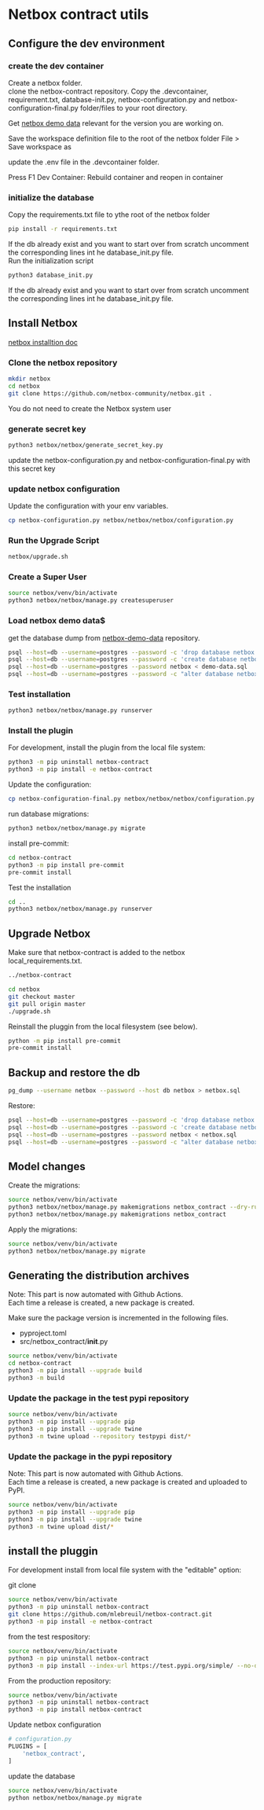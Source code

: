 # Netbox contract utils
## Configure the dev environment
### create the dev container

Create a netbox folder.  
clone the netbox-contract repository. 
Copy the .devcontainer, requirement.txt, database-init.py, netbox-configuration.py and netbox-configuration-final.py folder/files to your root directory.  

Get [netbox demo data](https://github.com/netbox-community/netbox-demo-data) relevant for the version you are working on.  


Save the workspace definition file to the root of the netbox folder
File > Save workspace as  

update the .env file in the .devcontainer folder.  

Press F1
Dev Container: Rebuild container and reopen in container

### initialize the database

Copy the requirements.txt file to ythe root of the netbox folder

```bash
pip install -r requirements.txt
```
If the db already exist and you want to start over from scratch uncomment the corresponding lines int he database_init.py file.  
Run the initialization script

```bash
python3 database_init.py
```

If the db already exist and you want to start over from scratch uncomment the corresponding lines int he database_init.py file.  

## Install Netbox
 
[netbox installtion doc](https://netboxlabs.com/docs/netbox/en/stable/installation/3-netbox/)

### Clone the netbox repository

```bash
mkdir netbox
cd netbox
git clone https://github.com/netbox-community/netbox.git .
```

You do not need to create the Netbox system user

### generate secret key

```bash
python3 netbox/netbox/generate_secret_key.py
```

update the netbox-configuration.py and netbox-configuration-final.py with this secret key  

### update netbox configuration

Update the configuration with your env variables.  

```bash
cp netbox-configuration.py netbox/netbox/netbox/configuration.py
```

### Run the Upgrade Script

```bash
netbox/upgrade.sh
```

### Create a Super User

```bash
source netbox/venv/bin/activate
python3 netbox/netbox/manage.py createsuperuser
```

### Load netbox demo data$

get the database dump from [netbox-demo-data](https://github.com/netbox-community/netbox-demo-data) repository.

```bash
psql --host=db --username=postgres --password -c 'drop database netbox'
psql --host=db --username=postgres --password -c 'create database netbox'
psql --host=db --username=postgres --password netbox < demo-data.sql
psql --host=db --username=postgres --password -c "alter database netbox owner to netbox;"
```

### Test installation

```bash
python3 netbox/netbox/manage.py runserver
```

### Install the plugin

For development, install the plugin from the local file system:  

 ```bash
python3 -m pip uninstall netbox-contract
python3 -m pip install -e netbox-contract
```
Update the configuration:

```bash
cp netbox-configuration-final.py netbox/netbox/netbox/configuration.py
```

run database migrations:

```bash
python3 netbox/netbox/manage.py migrate
```

install pre-commit:  

```bash
cd netbox-contract
python3 -m pip install pre-commit
pre-commit install
```

Test the installation

```bash
cd ..
python3 netbox/netbox/manage.py runserver
```

## Upgrade Netbox

Make sure that netbox-contract is added to the netbox local_requirements.txt. 

```local_reuirements.txt
../netbox-contract
```


```bash
cd netbox
git checkout master
git pull origin master
./upgrade.sh
```

Reinstall the pluggin from the local filesystem (see below). 

```bash
python -m pip install pre-commit
pre-commit install
```

## Backup and restore the db

```bash
pg_dump --username netbox --password --host db netbox > netbox.sql
```

Restore:  

```bash
psql --host=db --username=postgres --password -c 'drop database netbox'
psql --host=db --username=postgres --password -c 'create database netbox'
psql --host=db --username=postgres --password netbox < netbox.sql
psql --host=db --username=postgres --password -c "alter database netbox owner to netbox;"
```  

## Model changes

Create the migrations:  

```bash
source netbox/venv/bin/activate
python3 netbox/netbox/manage.py makemigrations netbox_contract --dry-run
python3 netbox/netbox/manage.py makemigrations netbox_contract
```

Apply the migrations:  

```bash
source netbox/venv/bin/activate
python3 netbox/netbox/manage.py migrate
```

## Generating the distribution archives

Note: This part is now automated with Github Actions.  
Each time a release is created, a new package is created.

Make sure the package version is incremented in the following files.  
- pyproject.toml  
- src/netbox_contract/__init__.py  

```bash
source netbox/venv/bin/activate
cd netbox-contract
python3 -m pip install --upgrade build
python3 -m build
```

### Update the package in the test pypi repository

```bash
source netbox/venv/bin/activate
python3 -m pip install --upgrade pip
python3 -m pip install --upgrade twine
python3 -m twine upload --repository testpypi dist/*
```

### Update the package in the pypi repository

Note: This part is now automated with Github Actions.  
Each time a release is created, a new package is created and uploaded to PyPI. 

```bash
source netbox/venv/bin/activate
python3 -m pip install --upgrade pip
python3 -m pip install --upgrade twine
python3 -m twine upload dist/*
```

## install the pluggin 

For development install from local file system with the "editable" option:   

git clone

```bash
source netbox/venv/bin/activate
python3 -m pip uninstall netbox-contract
git clone https://github.com/mlebreuil/netbox-contract.git
python3 -m pip install -e netbox-contract
```

from the test respository:  

```bash
source netbox/venv/bin/activate
python3 -m pip uninstall netbox-contract
python3 -m pip install --index-url https://test.pypi.org/simple/ --no-deps netbox-contract
```

From the production repository:

```bash
source netbox/venv/bin/activate
python3 -m pip uninstall netbox-contract
python3 -m pip install netbox-contract
```

Update netbox configuration

```python
# configuration.py
PLUGINS = [
    'netbox_contract',
]
```

update the database

```bash
source netbox/venv/bin/activate
python netbox/netbox/manage.py migrate
```


